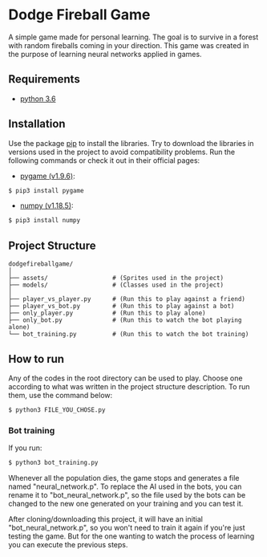 # Dodge Fireball Game

A simple game made for personal learning. The goal is to survive in a forest with random fireballs coming in your direction. This game was created in the purpose of learning neural networks applied in games.

## Requirements
- [python 3.6](https://www.python.org/downloads/release/python-360/)

## Installation

Use the package [pip](https://pip.pypa.io/en/stable/) to install the libraries. Try to download the libraries in versions used in the project to avoid compatibility problems. Run the following commands or check it out in their official pages:
- [pygame (v1.9.6)](https://www.pygame.org/wiki/GettingStarted):
```bash
$ pip3 install pygame
```
- [numpy (v1.18.5)](https://numpy.org/install/):
```bash
$ pip3 install numpy
```

## Project Structure

```
dodgefireballgame/
│
├── assets/                  # (Sprites used in the project)
├── models/                  # (Classes used in the project)
│   
├── player_vs_player.py      # (Run this to play against a friend)
├── player_vs_bot.py         # (Run this to play against a bot)
├── only_player.py           # (Run this to play alone)
├── only_bot.py              # (Run this to watch the bot playing alone) 
└── bot_training.py          # (Run this to watch the bot training)
```

## How to run

Any of the codes in the root directory can be used to play. Choose one according to what was written in the project structure description. To run them, use the command below:

```bash
$ python3 FILE_YOU_CHOSE.py
```

### Bot training

If you run:

```bash
$ python3 bot_training.py
```

Whenever all the population dies, the game stops and generates a file named "neural_network.p". To replace the AI used in the bots, you can rename it to "bot_neural_network.p", so the file used by the bots can be changed to the new one generated on your training and you can test it. 

After cloning/downloading this project, it will have an initial "bot_neural_network.p", so you won't need to train it again if you're just testing the game. But for the one wanting to watch the process of learning you can execute the previous steps.


